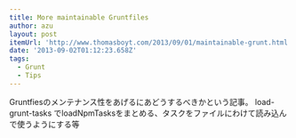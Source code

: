 ```yaml
---
title: More maintainable Gruntfiles
author: azu
layout: post
itemUrl: 'http://www.thomasboyt.com/2013/09/01/maintainable-grunt.html'
date: '2013-09-02T01:12:23.658Z'
tags:
  - Grunt
  - Tips
---
```

Gruntfiesのメンテナンス性をあげるにあどうするべきかという記事。
load-grunt-tasks でloadNpmTasksをまとめる、タスクをファイルにわけて読み込んで使うようにする等
